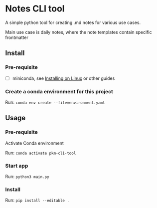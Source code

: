 # Notes CLI tool 

A simple python tool for creating .md notes for various use cases. 

Main use case is daily notes, where the note templates contain specific frontmatter

## Install

### Pre-requisite

- [ ] miniconda, see [Installing on Linux](https://conda.io/projects/conda/en/stable/user-guide/install/linux.html) or other guides

### Create a conda environment for this project

Run: `conda env create --file=environment.yaml`


## Usage

### Pre-requisite

Activate Conda environment

Run: ``conda activate pkm-cli-tool`` 

### Start app

Run: `python3 main.py`

### Install

Run: `pip install --editable .`